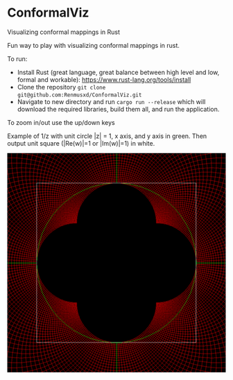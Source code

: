 # ConformalViz
Visualizing conformal mappings in Rust

Fun way to play with visualizing conformal mappings in rust. 

To run:

- Install Rust (great language, great balance between high level and low, formal and workable): https://www.rust-lang.org/tools/install
- Clone the repository `git clone git@github.com:Renmusxd/ConformalViz.git`
- Navigate to new directory and run `cargo run --release` which will download the required libraries, build them all, and run the application.

To zoom in/out use the up/down keys

Example of 1/z with unit circle |z| = 1, x axis, and y axis in green. Then output unit square (|Re(w)|=1 or |Im(w)|=1) in white.

![conformal](mapping.png)